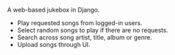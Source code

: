 A web-based jukebox in Django.
  * Play requested songs from logged-in users.
  * Select random songs to play if there are no requests.
  * Search across song artist, title, album or genre.
  * Upload songs through UI.